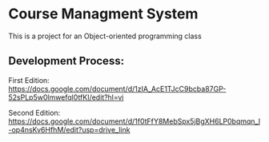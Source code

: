# Course Managment System
This is a project for an Object-oriented programming class
## Development Process:
First Edition: https://docs.google.com/document/d/1zIA_AcE1TJcC9bcba87GP-52sPLp5w0lmwefql0tfKI/edit?hl=vi

Second Edition: https://docs.google.com/document/d/1f0tFfY8MebSpx5jBgXH6LP0bqmqn_l-op4nsKv6HfhM/edit?usp=drive_link
